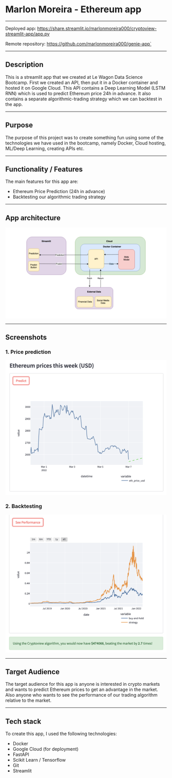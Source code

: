 # Marlon Moreira - Ethereum app

---

Deployed app: https://share.streamlit.io/marlonmoreira000/cryptoview-streamlit-app/app.py

Remote repository: https://github.com/marlonmoreira000/genie-app`

---

## Description

This is a streamlit app that we created at Le Wagon Data Science Bootcamp. First we created an API, then put it in a Docker container and hosted it on Google Cloud. This API contains a Deep Learning Model (LSTM RNN) which is used to predict Ethereum price 24h in advance. It also contains a separate algorithmic-trading strategy which we can backtest in the app.

---

## Purpose

The purpose of this project was to create something fun using some of the technologies we have used in the bootcamp, namely Docker, Cloud hosting, ML/Deep Learning, creating APIs etc.

---

## Functionality / Features

The main features for this app are:

- Ethereum Price Prediction (24h in advance)
- Backtesting our algorithmic trading strategy

---

## App architecture

![genieapp-architecture](./images/genieapp-architecture.png)

---

## Screenshots

### 1. Price prediction

![prediction-screenshot](./images/prediction-screenshot.png)

### 2. Backtesting

![backtest-screenshot](./images/backtest-screenshot.png)

---

## Target Audience

The target audience for this app is anyone is interested in crypto markets and wants to predict Ethereum prices to get an advantage in the market. Also anyone who wants to see the performance of our trading algorithm relative to the market.

---

## Tech stack

To create this app, I used the following technologies:

- Docker
- Google Cloud (for deployment)
- FastAPI
- Scikit Learn / Tensorflow
- Git
- Streamlit
